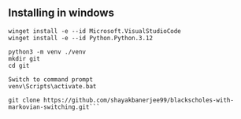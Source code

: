 ## Installing in windows
```winget install Git.Git
winget install -e --id Microsoft.VisualStudioCode
winget install -e --id Python.Python.3.12

python3 -m venv ./venv
mkdir git
cd git

Switch to command prompt
venv\Scripts\activate.bat

git clone https://github.com/shayakbanerjee99/blackscholes-with-markovian-switching.git```
